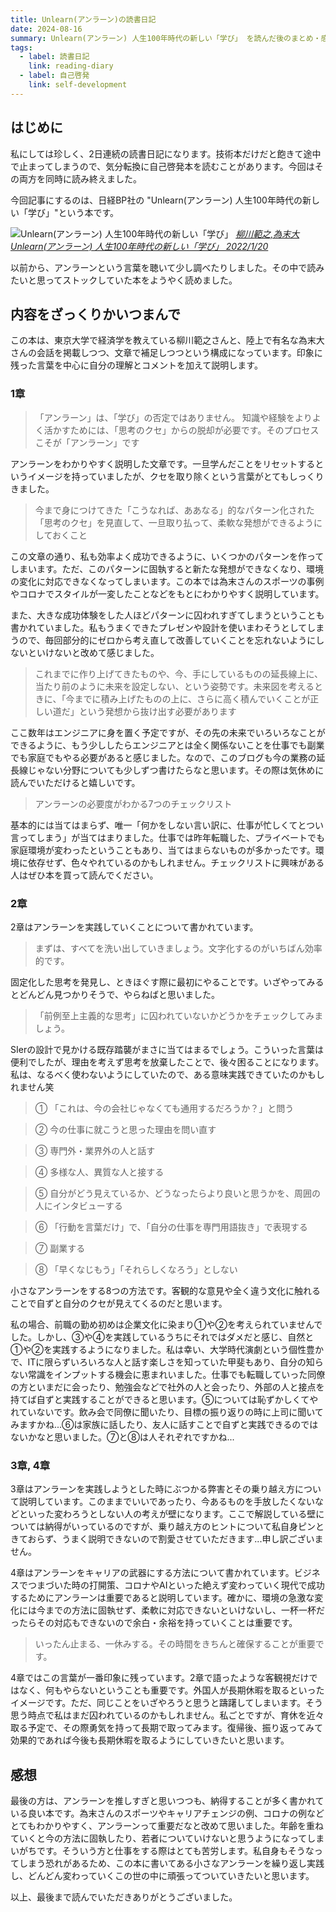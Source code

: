 ```yaml
---
title: Unlearn(アンラーン)の読書日記
date: 2024-08-16
summary: Unlearn(アンラーン) 人生100年時代の新しい「学び」 を読んだ後のまとめ・感想
tags:
  - label: 読書日記
    link: reading-diary
  - label: 自己啓発
    link: self-development
---
```


## はじめに

私にしては珍しく、2日連続の読書日記になります。技術本だけだと飽きて途中で止まってしまうので、気分転換に自己啓発本を読むことがあります。今回はその両方を同時に読み終えました。

今回記事にするのは、日経BP社の "Unlearn(アンラーン) 人生100年時代の新しい「学び」"という本です。

![Unlearn(アンラーン) 人生100年時代の新しい「学び」](https://m.media-amazon.com/images/I/718Cr-JMtwL._SY522_.jpg)
_[柳川範之,為末大 Unlearn(アンラーン) 人生100年時代の新しい「学び」 2022/1/20](https://www.amazon.co.jp/Unlearn-%E3%82%A2%E3%83%B3%E3%83%A9%E3%83%BC%E3%83%B3-%E4%BA%BA%E7%94%9F100%E5%B9%B4%E6%99%82%E4%BB%A3%E3%81%AE%E6%96%B0%E3%81%97%E3%81%84%E3%80%8C%E5%AD%A6%E3%81%B3%E3%80%8D-%E6%9F%B3%E5%B7%9D-%E7%AF%84%E4%B9%8B/dp/4296000535)_

以前から、アンラーンという言葉を聴いて少し調べたりしました。その中で読みたいと思ってストックしていた本をようやく読めました。

## 内容をざっくりかいつまんで

この本は、東京大学で経済学を教えている柳川範之さんと、陸上で有名な為末大さんの会話を掲載しつつ、文章で補足しつつという構成になっています。印象に残った言葉を中心に自分の理解とコメントを加えて説明します。

### 1章

> 「アンラーン」は、「学び」の否定ではありません。
> 知識や経験をよりよく活かすためには、「思考のクセ」からの脱却が必要です。そのプロセスこそが「アンラーン」です

アンラーンをわかりやすく説明した文章です。一旦学んだことをリセットするというイメージを持っていましたが、クセを取り除くという言葉がとてもしっくりきました。

> 今まで身につけてきた「こうなれば、ああなる」的なパターン化された「思考のクセ」を見直して、一旦取り払って、柔軟な発想ができるようにしておくこと

この文章の通り、私も効率よく成功できるように、いくつかのパターンを作ってしまいます。ただ、このパターンに固執すると新たな発想ができなくなり、環境の変化に対応できなくなってしまいます。この本では為末さんのスポーツの事例やコロナでスタイルが一変したことなどをもとにわかりやすく説明しています。

また、大きな成功体験をした人ほどパターンに囚われすぎてしまうということも書かれていました。私もうまくできたプレゼンや設計を使いまわそうとしてしまうので、毎回部分的にゼロから考え直して改善していくことを忘れないようにしないといけないと改めて感じました。

> これまでに作り上げてきたものや、今、手にしているものの延長線上に、当たり前のように未来を設定しない、という姿勢です。未来図を考えるときに、「今までに積み上げたものの上に、さらに高く積んでいくことが正しい道だ」という発想から抜け出す必要があります

ここ数年はエンジニアに身を置く予定ですが、その先の未来でいろいろなことができるように、もう少ししたらエンジニアとは全く関係ないことを仕事でも副業でも家庭でもやる必要があると感じました。なので、このブログも今の業務の延長線じゃない分野についても少しずつ書けたらなと思います。その際は気休めに読んでいただけると嬉しいです。

> アンラーンの必要度がわかる7つのチェックリスト

基本的には当てはまらず、唯一「何かをしない言い訳に、仕事が忙しくてとつい言ってしまう」が当てはまりました。仕事では昨年転職した、プライベートでも家庭環境が変わったということもあり、当てはまらないものが多かったです。環境に依存せず、色々やれているのかもしれません。チェックリストに興味がある人はぜひ本を買って読んでください。

### 2章

2章はアンラーンを実践していくことについて書かれています。

> まずは、すべてを洗い出していきましょう。文字化するのがいちばん効率的です。

固定化した思考を発見し、ときほぐす際に最初にやることです。いざやってみるとどんどん見つかりそうで、やらねばと思いました。

> 「前例至上主義的な思考」に囚われていないかどうかをチェックしてみましょう。

SIerの設計で見かける既存踏襲がまさに当てはまるでしょう。こういった言葉は便利でしたが、理由を考えず思考を放棄したことで、後々困ることになります。私は、なるべく使わないようにしていたので、ある意味実践できていたのかもしれません笑

> ① 「これは、今の会社じゃなくても通用するだろうか？」と問う

> ② 今の仕事に就こうと思った理由を問い直す

> ③ 専門外・業界外の人と話す

> ④ 多様な人、異質な人と接する

> ⑤ 自分がどう見えているか、どうなったらより良いと思うかを、周囲の人にインタビューする

> ⑥ 「行動を言葉だけ」で、「自分の仕事を専門用語抜き」で表現する

> ⑦ 副業する

> ⑧ 「早くなじもう」「それらしくなろう」としない

小さなアンラーンをする8つの方法です。客観的な意見や全く違う文化に触れることで自ずと自分のクセが見えてくるのだと思います。

私の場合、前職の勤め初めは企業文化に染まり①や②を考えられていませんでした。しかし、③や④を実践しているうちにそれではダメだと感じ、自然と①や②を実践するようになりました。私は幸い、大学時代演劇という個性豊かで、ITに限らずいろいろな人と話す楽しさを知っていた甲斐もあり、自分の知らない常識をインプットする機会に恵まれいました。仕事でも転職していった同僚の方といまだに会ったり、勉強会などで社外の人と会ったり、外部の人と接点を持てば自ずと実践することができると思います。⑤については恥ずかしくてやれていないです。飲み会で同僚に聞いたり、目標の振り返りの時に上司に聞いてみますかね...⑥は家族に話したり、友人に話すことで自ずと実践できるのではないかなと思いました。⑦と⑧は人それぞれですかね...

### 3章, 4章

3章はアンラーンを実践しようとした時にぶつかる弊害とその乗り越え方について説明しています。このままでいいであったり、今あるものを手放したくないなどといった変わろうとしない人の考えが壁になります。ここで解説している壁については納得がいっているのですが、乗り越え方のヒントについて私自身ピンときておらず、うまく説明できないので割愛させていただきます...申し訳ございません。

4章はアンラーンをキャリアの武器にする方法について書かれています。ビジネスでつまづいた時の打開策、コロナやAIといった絶えず変わっていく現代で成功するためにアンラーンは重要であると説明しています。確かに、環境の急激な変化には今までの方法に固執せず、柔軟に対応できないといけないし、一杯一杯だったらその対応もできないので余白・余裕を持っていくことは重要です。

> いったん止まる、一休みする。その時間をきちんと確保することが重要です。

4章ではこの言葉が一番印象に残っています。2章で語ったような客観視だけではなく、何もやらないということも重要です。外国人が長期休暇を取るといったイメージです。ただ、同じことをいざやろうと思うと躊躇してしまいます。そう思う時点で私はまだ囚われているのかもしれません。私ごとですが、育休を近々取る予定で、その際勇気を持って長期で取ってみます。復帰後、振り返ってみて効果的であれば今後も長期休暇を取るようにしていきたいと思います。

## 感想

最後の方は、アンラーンを推しすぎと思いつつも、納得することが多く書かれている良い本です。為末さんのスポーツやキャリアチェンジの例、コロナの例などとてもわかりやすく、アンラーンって重要だなと改めて思いました。年齢を重ねていくと今の方法に固執したり、若者についていけないと思うようになってしまいがちです。そういう方と仕事をする際はとても苦労します。私自身もそうなってしまう恐れがあるため、この本に書いてある小さなアンラーンを繰り返し実践し、どんどん変わっていくこの世の中に頑張ってついていきたいと思います。

以上、最後まで読んでいただきありがとうございました。
